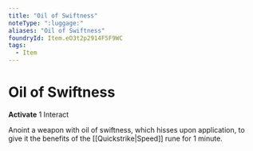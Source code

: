 ```yaml
---
title: "Oil of Swiftness"
noteType: ":luggage:"
aliases: "Oil of Swiftness"
foundryId: Item.eO3t2p2914F5F9WC
tags:
  - Item
---
```


# Oil of Swiftness

**Activate** 1 Interact

Anoint a weapon with oil of swiftness, which hisses upon application, to give it the benefits of the [[Quickstrike|Speed]] rune for 1 minute.
